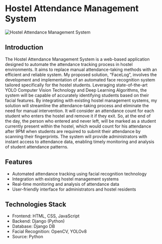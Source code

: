 # Hostel Attendance Management System

![Hostel Attendance Management System]([images/system.png](https://www.google.com/url?sa=i&url=https%3A%2F%2Fwww.shiksha.com%2Fnews%2Fcollege-vit-chennai-admissions-2021-application-for-integrated-llb-hons-llm-begins-check-details-here-blogId-56775&psig=AOvVaw2je9lZ0lC3zclKaIA5-6T1&ust=1712919901977000&source=images&cd=vfe&opi=89978449&ved=0CBIQjRxqFwoTCOinqoeCuoUDFQAAAAAdAAAAABAE))

## Introduction

The Hostel Attendance Management System is a web-based application designed to automate the attendance tracking process in hostel environments. It aims to replace manual attendance-taking methods with an efficient and reliable system. My proposed solution, “FaceLog”, involves the development and implementation of an automated face recognition system tailored specifically for the hostel students. Leveraging state-of-the-art YOLO Computer Vision Technology and Deep Learning Algorithms, the system will be capable of accurately identifying students based on their facial features. By integrating with existing hostel management systems, my solution will streamline the attendance-taking process and eliminate the need for manual intervention. It will consider an attendance count for each student who enters the hostel and remove it if they exit. So, at the end of the day, the person who entered and never left, will be marked as a student currently present within the hostel, which would count for his attendance after 9PM when students are required to submit their attendance by scanning their fingerprints. The system will provide administrators with instant access to attendance data, enabling timely monitoring and analysis of student attendance patterns. 

## Features

- Automated attendance tracking using facial recognition technology
- Integration with existing hostel management systems
- Real-time monitoring and analysis of attendance data
- User-friendly interface for administrators and hostel residents

## Technologies Stack

- Frontend: HTML, CSS, JavaScript
- Backend: Django (Python)
- Database: Django DB
- Facial Recognition: OpenCV, YOLOv8
- Source: Python
